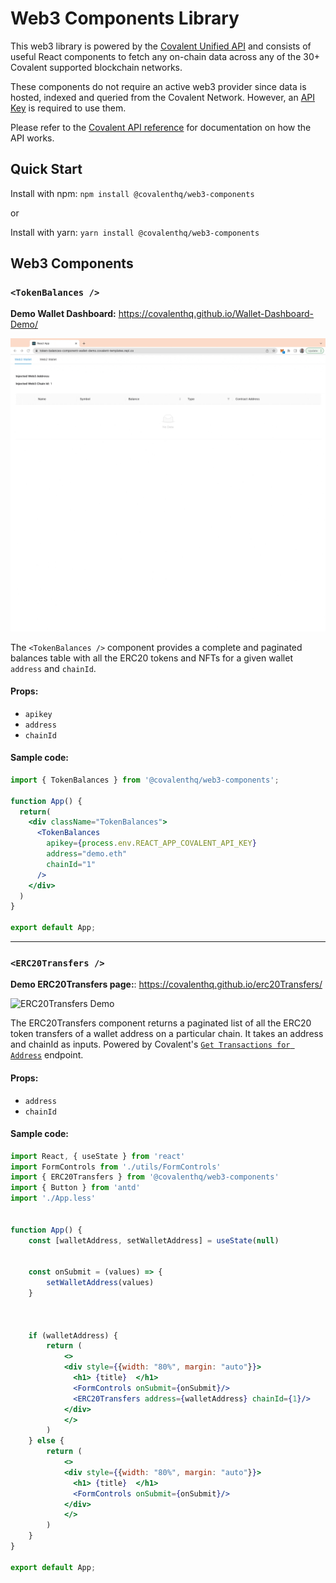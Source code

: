 # Web3 Components Library

This web3 library is powered by the [Covalent Unified API](https://www.covalenthq.com/?utm_source=web3_components&utm_medium=docs) and consists of useful React components to fetch any on-chain data across any of the 30+ Covalent supported blockchain networks.

These components do not require an active web3 provider since data is hosted, indexed and queried from the Covalent Network. However, an [API Key](https://www.covalenthq.com/platform?utm_source=web3_components&utm_medium=docs) is required to use them.

Please refer to the [Covalent API reference](https://www.covalenthq.com/docs/api/#/0/0/USD/1?utm_source=web3_components&utm_medium=docs) for documentation on how the API works.

## Quick Start

Install with npm: `npm install @covalenthq/web3-components`

or

Install with yarn: `yarn install @covalenthq/web3-components`

## Web3 Components

### `<TokenBalances />`

**Demo Wallet Dashboard:** https://covalenthq.github.io/Wallet-Dashboard-Demo/

![Token balances demo](https://github.com/covalenthq/web3-resources/blob/main/components/src/assets/token-balances-rc-demo.gif?raw=true)

The `<TokenBalances />` component provides a complete and paginated balances table with all the ERC20 tokens and NFTs for a given wallet `address` and `chainId`.

#### Props:
- `apikey`
- `address`
- `chainId`


#### Sample code:
```jsx
import { TokenBalances } from '@covalenthq/web3-components';

function App() {
  return(
    <div className="TokenBalances">
      <TokenBalances
        apikey={process.env.REACT_APP_COVALENT_API_KEY}
        address="demo.eth"
        chainId="1"
      />
    </div>
  )
}

export default App;
```  

---

### `<ERC20Transfers />`  

**Demo ERC20Transfers page:**: https://covalenthq.github.io/erc20Transfers/

![ERC20Transfers Demo](https://res.cloudinary.com/dl4murstw/image/upload/v1660076187/Erc20Transfer_Demo6_ptashh.gif)

The ERC20Transfers component returns a paginated list of all the ERC20 token transfers of a wallet address on a particular chain. It takes an address and chainId as inputs. Powered by Covalent's [`Get Transactions for Address`](https://www.covalenthq.com/docs/api/#/0/Get%20transactions%20for%20address/USD/1) endpoint.

#### Props:
- `address`  
- `chainId`  

#### Sample code:

``` jsx
import React, { useState } from 'react'
import FormControls from './utils/FormControls'
import { ERC20Transfers } from '@covalenthq/web3-components'
import { Button } from 'antd'
import './App.less'


function App() {
    const [walletAddress, setWalletAddress] = useState(null)


    const onSubmit = (values) => {
        setWalletAddress(values)
    }



    if (walletAddress) {
        return (
            <>
            <div style={{width: "80%", margin: "auto"}}>
              <h1> {title}  </h1>
              <FormControls onSubmit={onSubmit}/>
              <ERC20Transfers address={walletAddress} chainId={1}/>
            </div>
            </>
        )
    } else {
        return (
            <>
            <div style={{width: "80%", margin: "auto"}}>
              <h1> {title}  </h1>
              <FormControls onSubmit={onSubmit}/>
            </div>
            </>
        )
    }
}

export default App;


```
